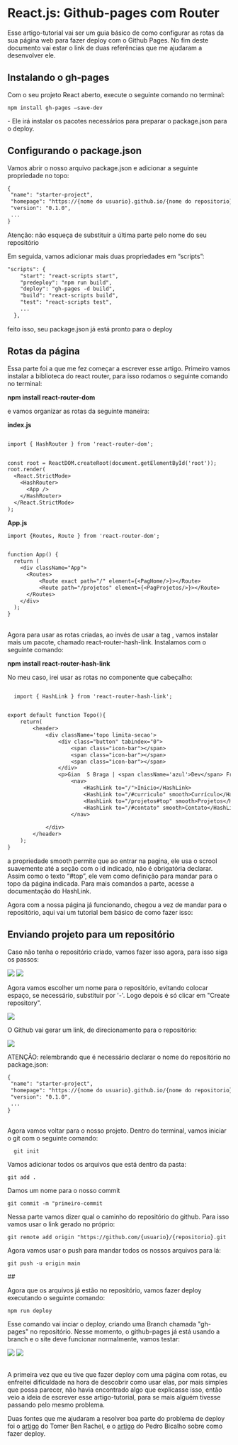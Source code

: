 # React.js: Github-pages com Router

<p>Esse artigo-tutorial vai ser um guia básico de como configurar as rotas da sua página web para fazer deploy com o Github Pages. No fim deste documento vai estar o link de duas referências que me ajudaram a desenvolver ele.</p>

<p><p/>


## Instalando o gh-pages

<p>Com o seu projeto React aberto, execute o seguinte comando no terminal:</p>

```shell
npm install gh-pages –save-dev
```

<p>- Ele irá instalar os pacotes necessários para preparar o package.json para o deploy.</p>

## Configurando o package.json

<p>Vamos abrir o nosso arquivo package.json e adicionar a seguinte propriedade no topo:</p>
  
 ```diff
{
  "name": "starter-project",
  "homepage": "https://{nome do usuario}.github.io/{nome do repositorio}/"
  "version": "0.1.0",
  ...
}
````

<p>Atenção: não esqueça de substituir a última parte pelo nome do seu repositório</p>

<p>Em seguida, vamos adicionar mais duas propriedades em “scripts”:</p>

````diff
"scripts": {
    "start": "react-scripts start",
    "predeploy": "npm run build",
    "deploy": "gh-pages -d build", 
    "build": "react-scripts build",
    "test": "react-scripts test",
    ...
  },
````
<p>feito isso, seu package.json já está pronto para o deploy</p>

## Rotas da página

<p>Essa parte foi a que me fez começar a escrever esse artigo. Primeiro vamos instalar a biblioteca do react router, para isso rodamos o seguinte comando no terminal:</p>
<strong>npm install react-router-dom</strong>

<p>e vamos organizar as rotas da seguinte maneira: </p>


<strong>index.js</strong>
````diff

import { HashRouter } from 'react-router-dom';


const root = ReactDOM.createRoot(document.getElementById('root'));
root.render(
  <React.StrictMode>
    <HashRouter>
      <App />
    </HashRouter>
  </React.StrictMode>
);


````
<strong></strong>
<strong>App.js</strong>
````diff
import {Routes, Route } from 'react-router-dom';


function App() {
  return (
    <div className="App">
      <Routes>
          <Route exact path="/" element={<PagHome/>}></Route>
          <Route path="/projetos" element={<PagProjetos/>}></Route>
      </Routes>
    </div>
  );
}

````
##

<p>Agora para usar as rotas criadas, ao invés de usar a tag <a href=><a/>, vamos instalar mais um pacote, chamado react-router-hash-link. Instalamos com o seguinte comando:</p>
<strong>npm install react-router-hash-link</strong>
<p>No meu caso, irei usar as rotas no componente que cabeçalho:</p>

````diff

  import { HashLink } from 'react-router-hash-link';


export default function Topo(){
    return(
        <header>
            <div className='topo limita-secao'>
                <div class="button" tabindex="0">
                    <span class="icon-bar"></span>
                    <span class="icon-bar"></span>
                    <span class="icon-bar"></span>
                </div>
                <p>Gian  S Braga | <span className='azul'>Dev</span> Front-end</p>
                    <nav>
                        <HashLink to="/">Inicio</HashLink>
                        <HashLink to="/#curriculo" smooth>Currículo</HashLink>
                        <HashLink to="/projetos#top" smooth>Projetos</HashLink>
                        <HashLink to="/#contato" smooth>Contato</HashLink>
                    </nav>
               
            </div>
        </header>
    );
}
````
<p>a propriedade smooth permite que ao entrar na pagina, ele usa o scrool suavemente até a seção com o id indicado, não é obrigatória declarar. Assim como o texto “#top”, ele vem como definição para mandar para o topo da página indicada. Para mais comandos a parte, acesse a documentação do HashLink.</p>
<p>Agora com a nossa página já funcionando, chegou a vez de mandar para o repositório, aqui vai um tutorial bem básico de como fazer isso:</p>


## Enviando projeto para um repositório

Caso não tenha o repositório criado, vamos fazer isso agora, para isso siga os passos:

<div style="display: inline">
  <img src="https://github.com/giansb/react-deploy-routes-ptbr/assets/107221898/2d1e844f-84c6-4077-96cb-d507eb13af5f"/>
  <img src="https://github.com/giansb/react-deploy-routes-ptbr/assets/107221898/7862db0e-4abc-47ae-9e42-e4c817486c10"/>
</div>

Agora vamos escolher um nome para o repositório, evitando colocar espaço, se necessário, substituir por '-'. Logo depois é só clicar em "Create repository".

<img src="https://github.com/giansb/react-deploy-routes-ptbr/assets/107221898/8ec042ad-69c2-4d0c-9549-705ca9ba3f65"/>

<p>O Github vai gerar um link, de direcionamento para o repositório:</p>
<img src="https://github.com/giansb/react-deploy-routes-ptbr/assets/107221898/d7c2c128-eb67-4646-a44e-a092eb3ec3f8"/>

<p>ATENÇÃO: relembrando que é necessário declarar o nome do repositório no package.json:</p>

 ```diff
{
  "name": "starter-project",
  "homepage": "https://{nome do usuario}.github.io/{nome do repositorio}/"
  "version": "0.1.0",
  ...
}
````

##

<div>
  <p>Agora vamos voltar para o nosso projeto. Dentro do terminal, vamos iniciar o git com o seguinte comando:</p>
  
  ```shell
    git init
  ```
  
</div>

<div>
  <p>Vamos adicionar todos os arquivos que está dentro da pasta:</p>
  
  ```shell
  git add .
  ```
  
</div>

<div>
  <p>Damos um nome para o nosso commit</p>
  
  ```shell
  git commit -m "primeiro-commit
  ```
  
</div>

<div>
  <p>Nessa parte vamos dizer qual o caminho do repositório do github. Para isso vamos usar o link gerado no próprio:</p>
  
  ```shell
  git remote add origin "https://github.com/{usuario}/{repositorio}.git
  ```
  
</div>

<div>
  <p>Agora vamos usar o push para mandar todos os nossos arquivos para lá:</p>
  
  ```shell
  git push -u origin main
  ```
  
</div>
  ##
  
  Agora que os arquivos já estão no repositório, vamos fazer deploy executando o seguinte comando:
  
  ```shell
  npm run deploy
  ```
  
  Esse comando vai inciar o deploy, criando uma Branch chamada "gh-pages" no repositório. Nesse momento, o github-pages já está usando a branch e o site deve funcionar normalmente, vamos testar:
  
 <img src="https://github.com/giansb/react-deploy-routes-ptbr/assets/107221898/6e1c57e3-3fc2-4996-99b5-46ef54d3a988"/>
 
 <img src="https://github.com/giansb/react-deploy-routes-ptbr/assets/107221898/1cb05ed8-0397-4d68-843b-fbf2ab5fdf11">
 
 ##
 A primeira vez que eu tive que fazer deploy com uma página com rotas, eu enfreitei dificuldade na hora de descobrir como usar elas, por mais simples que possa parecer, não havia encontrado algo que explicasse isso, então veio a ideia de escrever esse artigo-tutorial, para se mais alguém tivesse passando pelo mesmo problema.
 
 Duas fontes que me ajudaram a resolver boa parte do problema de deploy foi o [artigo](https://www.freecodecamp.org/portuguese/news/como-fazer-o-deploy-de-uma-aplicacao-do-react-com-rotas-no-github-pages/) do Tomer Ben Rachel, e o [artigo](https://github.com/ph-bicalho/gh-pages-no-react) do Pedro Bicalho sobre como fazer deploy. 











